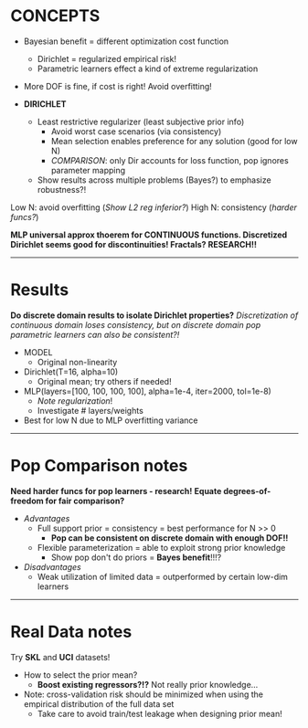 # CONCEPTS
- Bayesian benefit = different optimization cost function
  - Dirichlet = regularized empirical risk!
  - Parametric learners effect a kind of extreme regularization
- More DOF is fine, if cost is right! Avoid overfitting!

- **DIRICHLET**
  - Least restrictive regularizer (least subjective prior info)
    - Avoid worst case scenarios (via consistency)
    - Mean selection enables preference for any solution (good for low N)
    - *COMPARISON*: only Dir accounts for loss function, pop ignores parameter mapping
  - Show results across multiple problems (Bayes?) to emphasize robustness?!

Low N: avoid overfitting (*Show L2 reg inferior?*)
High N: consistency (*harder funcs?*)

**MLP universal approx thoerem for CONTINUOUS functions. Discretized Dirichlet seems good for discontinuities! Fractals? RESEARCH!!**

---
# Results
**Do discrete domain results to isolate Dirichlet properties?**
*Discretization of continuous domain loses consistency, but on discrete domain pop parametric learners can also be consistent?!*

- MODEL
  - Original non-linearity
- Dirichlet(T=16, alpha=10)
  - Original mean; try others if needed!
- MLP(layers=[100, 100, 100, 100], alpha=1e-4, iter=2000, tol=1e-8)
  - *Note regularization*!
  - Investigate # layers/weights
- Best for low N due to MLP overfitting variance


---
# Pop Comparison notes
**Need harder funcs for pop learners - research!**
**Equate degrees-of-freedom for fair comparison?**

- *Advantages*
  - Full support prior = consistency = best performance for N >> 0
    - **Pop can be consistent on discrete domain with enough DOF!!**
  - Flexible parameterization = able to exploit strong prior knowledge
    - Show pop don't do priors = **Bayes benefit**!!!?
- *Disadvantages*
  - Weak utilization of limited data = outperformed by certain low-dim learners


---
# Real Data notes
Try **SKL** and **UCI** datasets!

- How to select the prior mean?
  - **Boost existing regressors?!?** Not really prior knowledge...
- Note: cross-validation risk should be minimized when using the empirical distribution of the full data set
  - Take care to avoid train/test leakage when designing prior mean!
